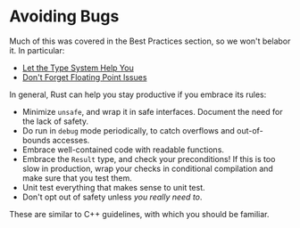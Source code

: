 # Avoiding Bugs

Much of this was covered in the Best Practices section, so we won't belabor it. In particular:

* [Let the Type System Help You](./TypeSystem.md)
* [Don't Forget Floating Point Issues](./Floats.md)

In general, Rust can help you stay productive if you embrace its rules:

* Minimize `unsafe`, and wrap it in safe interfaces. Document the need for the lack of safety.
* Do run in `debug` mode periodically, to catch overflows and out-of-bounds accesses.
* Embrace well-contained code with readable functions.
* Embrace the `Result` type, and check your preconditions! If this is too slow in production, wrap your checks in conditional compilation and make sure that you test them.
* Unit test everything that makes sense to unit test.
* Don't opt out of safety unless *you really need to*.

These are similar to C++ guidelines, with which you should be familiar.